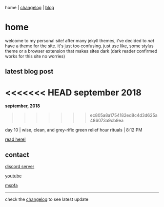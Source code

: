 home | [changelog](https://rustyjs.github.io/changelog) | [blog](https://rustyjs.github.io/blog)

# home
welcome to my personal site! after many jekyll themes, i've decided to *not* have a theme for the site. it's just too confusing. just use like, some stylus theme or a browser extension that makes sites dark (dark reader confirmed works for this site no worries)

## latest blog post
<<<<<<< HEAD
**september 2018**
=======
**september, 2018**
>>>>>>> ec805a8a1754182ed8c4d3d625a486073a9cb9ea

day 10 | wise, clean, and grey-rific green relief hour rituals | 8:12 PM

[read here!](https://rustyjs.github.io/archive/2018/09#812-pm)

## contact
[discord server](http://discord.gg/EUdN3Xu)

[youtube](https://www.youtube.com/channel/UCsIo5NUwh_LsvnfE7OwKCmg)

[mspfa](https://mspfa.com/user/?u=108446977384964925514)

___

check the [changelog](https://rustyjs.github.io/changelog) to see latest update
